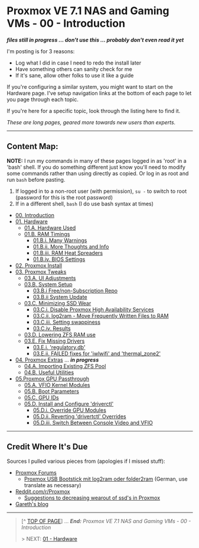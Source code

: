 # Proxmox VE 7.1 NAS and Gaming VMs - 00 - Introduction

***files still in progress ... don't use this ... probably don't even read it yet***

I'm posting is for 3 reasons:

* Log what I did in case I need to redo the install later
* Have something others can sanity check for me
* If it's sane, allow other folks to use it like a guide

If you're configuring a similar system, you might want to start on the Hardware page. I've setup navigation links at the bottom of each page to let you page through each topic. 

If you're here for a specific topic, look through the listing here to find it. 

*These are long pages, geared more towards new users than experts.*

---

## Content Map:

**NOTE:** I run my commands in many of these pages logged in as 'root' in a 'bash' shell. If you do something different just know you'll need to modify some commands rather than using directly as copied. Or log in as root and run `bash` before pasting. 

1. If logged in to a non-root user (with permission), `su -` to switch to root (password for this is the root password)
2. If in a different shell, `bash` (I do use bash syntax at times)

* [00. Introduction](00.Introduction.md)
* [01. Hardware](01.Hardware.md)
    + [01.A. Hardware Used](01.Hardware.md#01a-hardware-used)
    + [01.B. RAM Timings](01.Hardware.md#01b-ram-timings)
        - [01.B.i. Many Warnings](01.Hardware.md#01bi-many-warnings)
        - [01.B.ii. More Thoughts and Info](01.Hardware.md#01bii-more-info-and-thoughts)
        - [01.B.iii. RAM Heat Spreaders](01.Hardware.md#01biii-ram-heat-spreaders)
        - [01.B.iv. BIOS Settings](01.Hardware.md#01biv-bios-settings)
* [02. Proxmox Install](02.ProxmoxInstall.md)
* [03. Proxmox Tweaks](03.ProxmoxTweaks.md)
    + [03.A. UI Adjustments](03.ProxmoxTweaks.md#03a-ui-adjustments)
    + [03.B. System Setup](03.ProxmoxTweaks.md#03b-system-setup)
        - [03.B.i Free/non-Subscription Repo](03.ProxmoxTweaks.md#03bi-freenon-subscription-repo)
        - [03.B.ii System Update](03.ProxmoxTweaks.md#03bii-system-update)
    + [03.C. Minimizing SSD Wear](03.ProxmoxTweaks.md#03c-minimizing-ssd-wear)
        - [03.C.i. Disable Proxmox High Availability Services](03.ProxmoxTweaks.md#03ci-disable-proxmox-high-availability-services)
        - [03.C.ii. log2ram - Move Frequently Written Files to RAM](03.ProxmoxTweaks.md#03cii-log2ram---move-frequently-written-files-to-ram)
        - [03.C.iii. Setting swappiness](03.ProxmoxTweaks.md#03ciii-setting-swappiness)
        - [03.C.iv. Results](03.ProxmoxTweaks.md#03civ-results)
    + [03.D. Lowering ZFS RAM use](03.ProxmoxTweaks.md#03d-lowering-zfs-ram-use)
    + [03.E. Fix Missing Drivers](03.ProxmoxTweaks.md#03e-fix-missing-drivers)
        - [03.E.i. 'regulatory.db'](03.ProxmoxTweaks.md#03ei-regulatorydb)
        - [03.E.ii. FAILED fixes for 'iwlwifi' and 'thermal_zone2'](03.ProxmoxTweaks.md#03eii-failed-fixes-for-iwlwifi-and-thermal_zone2)
* [04. Proxmox Extras](04.ProxmoxExtras.md) ... ***in progress***
    + [04.A. Importing Existing ZFS Pool](04.ProxmoxExtras.md#04a-importing-existing-zfs-pool)
    + [04.B. Useful Utilities](04.ProxmoxExtras.md#04b-useful-utilities)
* [05.Proxmox GPU Passthrough](05.ProxmoxGPUPassthrough.md)
    + [05.A. VFIO Kernel Modules](05.ProxmoxGPUPassthrough.md#05a-vfio-kernel-modules)
    + [05.B. Boot Parameters](05.ProxmoxGPUPassthrough.md#05b-boot-parameters)
    + [05.C. GPU IDs](05.ProxmoxGPUPassthrough.md#05c-gpu-ids)
    + [05.D. Install and Configure 'driverctl'](05.ProxmoxGPUPassthrough.md#05d-install-and-configure-driverctl)
        - [05.D.i. Override GPU Modules](05.ProxmoxGPUPassthrough.md#05di-override-gpu-modules)
        - [05.D.ii. Reverting 'drivertctl' Overrides](05.ProxmoxGPUPassthrough.md#05dii-reverting-driverctl-overrides)
        - [05.D.iii. Switch Between Console Video and VFIO](05.ProxmoxGPUPassthrough.md#05diii-switch-between-console-video-and-vfio)


---

## Credit Where It's Due

Sources I pulled various pieces from (apologies if I missed stuff):

* [Proxmox Forums](https://forum.proxmox.com/)
    + [Proxmox USB Bootstick mit log2ram oder folder2ram](https://forum.proxmox.com/threads/proxmox-usb-bootstick-mit-log2ram-oder-folder2ram.76583/) (German, use translate as necessary)
* [Reddit.com/r/Proxmox](https://www.reddit.com/r/Proxmox)
    + [Suggestions to decreasing wearout of ssd's in Proxmox](https://www.reddit.com/r/Proxmox/comments/u129sw/suggestions_to_decreasing_wearout_of_ssds_in/)
* [Gareth's blog](https://gareth.com/index.php/2021/09/14/proxmox-7-installation/)



---
> [^ [TOP OF PAGE](#user-content-proxmox-ve-71-nas-and-gaming-vms---00---introduction)] ... ***End:*** *Proxmox VE 7.1 NAS and Gaming VMs - 00 - Introduction*
> 
> \> NEXT: [01 - Hardware](01.Hardware.md)
